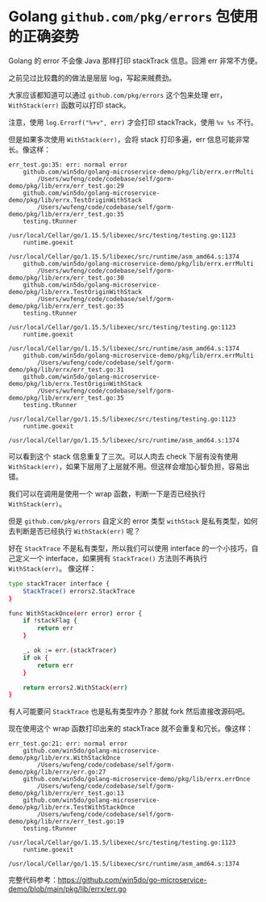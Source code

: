 # Golang `github.com/pkg/errors` 包使用的正确姿势

Golang 的 error 不会像 Java 那样打印 stackTrack 信息。回溯 err 非常不方便。

之前见过比较蠢的的做法是层层 log，写起来贼费劲。

大家应该都知道可以通过 `github.com/pkg/errors` 这个包来处理 err，`WithStack(err)` 函数可以打印 stack。

注意，使用 `log.Errorf("%+v", err)` 才会打印 stackTrack，使用 `%v %s` 不行。

但是如果多次使用 `WithStack(err)`，会将 stack 打印多遍，err 信息可能非常长。像这样：
```log
err_test.go:35: err: normal error
    github.com/win5do/golang-microservice-demo/pkg/lib/errx.errMulti
        /Users/wufeng/code/codebase/self/gorm-demo/pkg/lib/errx/err_test.go:29
    github.com/win5do/golang-microservice-demo/pkg/lib/errx.TestOriginWithStack
        /Users/wufeng/code/codebase/self/gorm-demo/pkg/lib/errx/err_test.go:35
    testing.tRunner
        /usr/local/Cellar/go/1.15.5/libexec/src/testing/testing.go:1123
    runtime.goexit
        /usr/local/Cellar/go/1.15.5/libexec/src/runtime/asm_amd64.s:1374
    github.com/win5do/golang-microservice-demo/pkg/lib/errx.errMulti
        /Users/wufeng/code/codebase/self/gorm-demo/pkg/lib/errx/err_test.go:30
    github.com/win5do/golang-microservice-demo/pkg/lib/errx.TestOriginWithStack
        /Users/wufeng/code/codebase/self/gorm-demo/pkg/lib/errx/err_test.go:35
    testing.tRunner
        /usr/local/Cellar/go/1.15.5/libexec/src/testing/testing.go:1123
    runtime.goexit
        /usr/local/Cellar/go/1.15.5/libexec/src/runtime/asm_amd64.s:1374
    github.com/win5do/golang-microservice-demo/pkg/lib/errx.errMulti
        /Users/wufeng/code/codebase/self/gorm-demo/pkg/lib/errx/err_test.go:31
    github.com/win5do/golang-microservice-demo/pkg/lib/errx.TestOriginWithStack
        /Users/wufeng/code/codebase/self/gorm-demo/pkg/lib/errx/err_test.go:35
    testing.tRunner
        /usr/local/Cellar/go/1.15.5/libexec/src/testing/testing.go:1123
    runtime.goexit
        /usr/local/Cellar/go/1.15.5/libexec/src/runtime/asm_amd64.s:1374
```

可以看到这个 stack 信息重复了三次。可以人肉去 check 下层有没有使用 `WithStack(err)`，如果下层用了上层就不用。但这样会增加心智负担，容易出错。

我们可以在调用是使用一个 wrap 函数，判断一下是否已经执行 `WithStack(err)`。

但是 `github.com/pkg/errors` 自定义的 error 类型 `withStack` 是私有类型，如何去判断是否已经执行 `WithStack(err)` 呢？

好在 `StackTrace` 不是私有类型，所以我们可以使用 interface 的一个小技巧，自己定义一个 interface，如果拥有 `StackTrace()` 方法则不再执行 `WithStack(err)`。 像这样：

```sh
type stackTracer interface {
	StackTrace() errors2.StackTrace
}

func WithStackOnce(err error) error {
	if !stackFlag {
		return err
	}

	_, ok := err.(stackTracer)
	if ok {
		return err
	}

	return errors2.WithStack(err)
}
```
有人可能要问 `StackTrace` 也是私有类型咋办？那就 fork 然后直接改源码吧。


现在使用这个 wrap 函数打印出来的 stackTrace 就不会重复和冗长。像这样：
```log
err_test.go:21: err: normal error
    github.com/win5do/golang-microservice-demo/pkg/lib/errx.WithStackOnce
        /Users/wufeng/code/codebase/self/gorm-demo/pkg/lib/errx/err.go:27
    github.com/win5do/golang-microservice-demo/pkg/lib/errx.errOnce
        /Users/wufeng/code/codebase/self/gorm-demo/pkg/lib/errx/err_test.go:13
    github.com/win5do/golang-microservice-demo/pkg/lib/errx.TestWithStackOnce
        /Users/wufeng/code/codebase/self/gorm-demo/pkg/lib/errx/err_test.go:19
    testing.tRunner
        /usr/local/Cellar/go/1.15.5/libexec/src/testing/testing.go:1123
    runtime.goexit
        /usr/local/Cellar/go/1.15.5/libexec/src/runtime/asm_amd64.s:1374
```

完整代码参考：https://github.com/win5do/go-microservice-demo/blob/main/pkg/lib/errx/err.go
